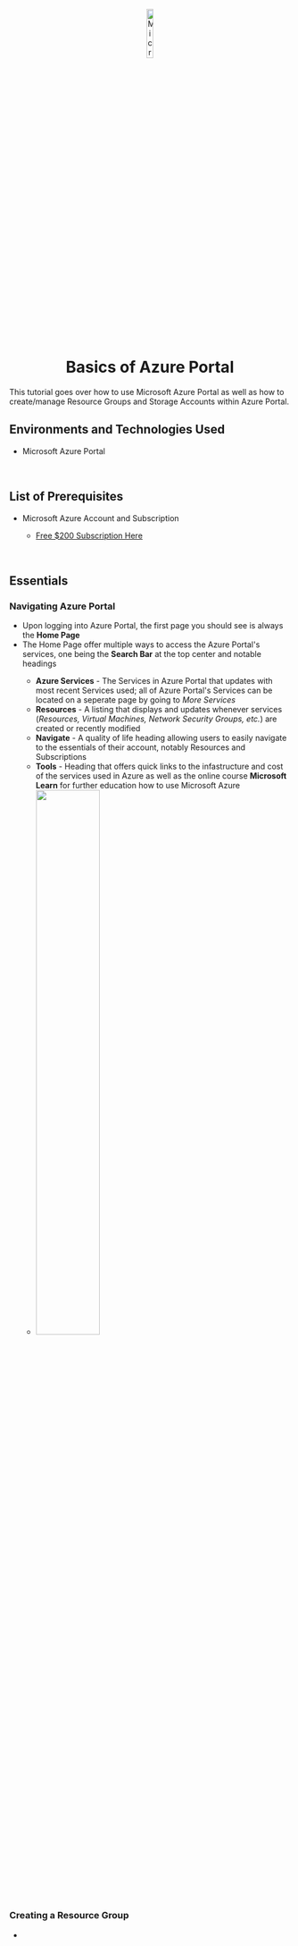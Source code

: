 <p align="center">
<img src="https://github.com/ColtonTrauCC/vm-network/assets/147654000/2cb238ff-4e46-4a75-8967-7ef5d124ab74" height="15%" width="15%" alt="Microsoft Azure logo"/>
</p>

<h1 align = "center">Basics of Azure Portal</h1>
This tutorial goes over how to use Microsoft Azure Portal as well as how to create/manage Resource Groups and Storage Accounts within Azure Portal.

<br />

<h2>Environments and Technologies Used</h2>

<ul>
  <li>Microsoft Azure Portal</li>
</ul>

</br>

<h2>List of Prerequisites</h2>
<ul>
  <li>Microsoft Azure Account and Subscription</li>
  <ul>
    <li><a href ="https://learn.microsoft.com/en-us/azure/cost-management-billing/manage/mca-section-invoice#link-a-new-subscription">Free $200 Subscription Here</a></li>
  </ul>
</ul>

<br />

<h2>Essentials</h2>

<h3>Navigating Azure Portal</h3>

<p>
  <ul>
  <li>Upon logging into Azure Portal, the first page you should see is always the <b>Home Page</b></li> 
  <li>The Home Page offer multiple ways to access the Azure Portal's services, one being the <b>Search Bar</b> at the top center and notable headings</li>
    <ul>
      <li><b>Azure Services</b> - The Services in Azure Portal that updates with most recent Services used; all of Azure Portal's Services can be located on a seperate page by going to <i>More Services</i></li>
      <li><b>Resources</b> - A listing that displays and updates whenever services (<i>Resources, Virtual Machines, Network Security Groups, etc.</i>) are created or recently modified</li>
      <li><b>Navigate</b> - A quality of life heading allowing users to easily navigate to the essentials of their account, notably Resources and Subscriptions</li>
      <li><b>Tools</b> - Heading that offers quick links to the infastructure and cost of the services used in Azure as well as the online course <b>Microsoft Learn</b> for further education how to use Microsoft Azure</li>
      <li><img src ="https://github.com/ColtonTrauCC/azure-portal/assets/147654000/0efa1c1f-76d3-48ce-82a9-a86872e80418" width = 50% height = 50% /></li>
    </ul>
  </ul>
</p>

<br/>

<h3>Creating a Resource Group</h3>
<p>
  <ul>
    <li></li>
  </ul>
</p>

<br />
